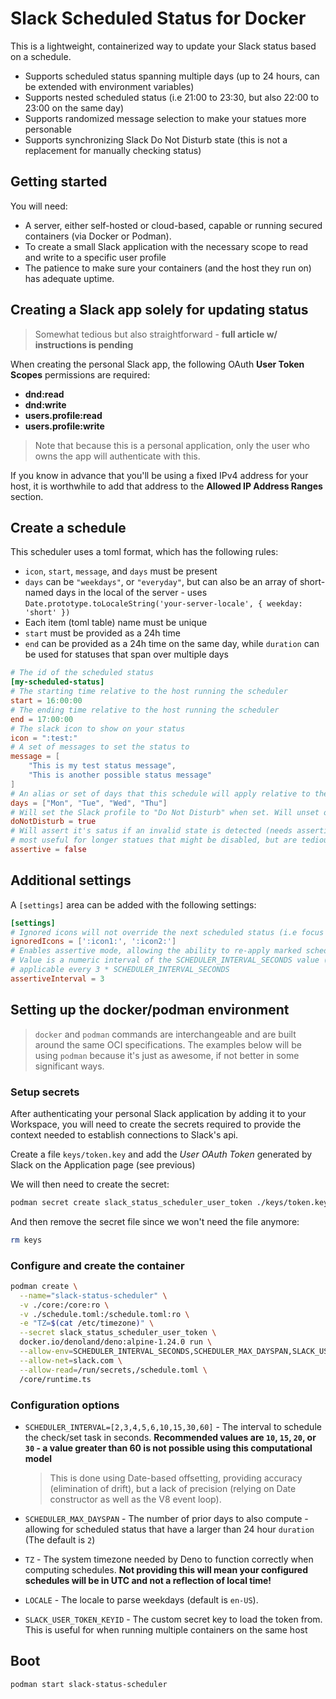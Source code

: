 # Slack Scheduled Status for Docker

This is a lightweight, containerized way to update your Slack status based on a schedule.

- Supports scheduled status spanning multiple days (up to 24 hours, can be extended with environment variables)
- Supports nested scheduled status (i.e 21:00 to 23:30, but also 22:00 to 23:00 on the same day)
- Supports randomized message selection to make your statues more personable
- Supports synchronizing Slack Do Not Disturb state (this is not a replacement for manually checking status)

## Getting started

You will need:

- A server, either self-hosted or cloud-based, capable or running secured containers (via Docker or Podman).
- To create a small Slack application with the necessary scope to read and write to a specific user profile
- The patience to make sure your containers (and the host they run on) has adequate uptime.

## Creating a Slack app solely for updating status

> Somewhat tedious but also straightforward - **full article w/ instructions is pending**

When creating the personal Slack app, the following OAuth **User Token Scopes** permissions are required:

- **dnd:read**
- **dnd:write**
- **users.profile:read**
- **users.profile:write**

> Note that because this is a personal application, only the user who owns the app will authenticate with this.

If you know in advance that you'll be using a fixed IPv4 address for your host, it is worthwhile to add that address to
the **Allowed IP Address Ranges** section.

## Create a schedule

This scheduler uses a toml format, which has the following rules:

- `icon`, `start`, `message`, and `days` must be present
- `days` can be `"weekdays"`, or `"everyday"`, but can also be an array of short-named days
  in the local of the server - uses `Date.prototype.toLocaleString('your-server-locale', { weekday: 'short' })`
- Each item (toml table) name must be unique
- `start` must be provided as a 24h time
- `end` can be provided as a 24h time on the same day, while `duration` can be used for statuses that span over multiple days

```toml
# The id of the scheduled status
[my-scheduled-status]
# The starting time relative to the host running the scheduler
start = 16:00:00
# The ending time relative to the host running the scheduler
end = 17:00:00
# The slack icon to show on your status
icon = ":test:"
# A set of messages to set the status to
message = [
    "This is my test status message",
    "This is another possible status message"
]
# An alias or set of days that this schedule will apply relative to the host running the scheduler
days = ["Mon", "Tue", "Wed", "Thu"]
# Will set the Slack profile to "Do Not Disturb" when set. Will unset once this scheduled period is complete
doNotDisturb = true
# Will assert it's satus if an invalid state is detected (needs assertiveInterval in settings to be enabled). This is
# most useful for longer statues that might be disabled, but are tedious to re-enable by hand if overridden in slack.
assertive = false
```

## Additional settings
A `[settings]` area can be added with the following settings:

```toml
[settings]
# Ignored icons will not override the next scheduled status (i.e focus time statues, grabbing a bite, .e.c.t)
ignoredIcons = [':icon1:', ':icon2:']
# Enables assertive mode, allowing the ability to re-apply marked scheduled items when `assertive: true` is passed.
# Value is a numeric interval of the SCHEDULER_INTERVAL_SECONDS value (i.e a value of 3 will trigger an assertion (if
# applicable every 3 * SCHEDULER_INTERVAL_SECONDS
assertiveInterval = 3
```

## Setting up the docker/podman environment

> `docker` and `podman` commands are interchangeable and are built around the same OCI specifications. The examples
> below will be using `podman` because it's just as awesome, if not better in some significant ways.

### Setup secrets

After authenticating your personal Slack application by adding it to your Workspace, you will need to create the
secrets required to provide the context needed to establish connections to Slack's api.

Create a file `keys/token.key` and add the *User OAuth Token* generated by Slack on the Application page (see previous)

We will then need to create the secret:

```bash
podman secret create slack_status_scheduler_user_token ./keys/token.key
```

And then remove the secret file since we won't need the file anymore:

```bash
rm keys
````

### Configure and create the container

```bash
podman create \
  --name="slack-status-scheduler" \
  -v ./core:/core:ro \
  -v ./schedule.toml:/schedule.toml:ro \
  -e "TZ=$(cat /etc/timezone)" \
  --secret slack_status_scheduler_user_token \
  docker.io/denoland/deno:alpine-1.24.0 run \
  --allow-env=SCHEDULER_INTERVAL_SECONDS,SCHEDULER_MAX_DAYSPAN,SLACK_USER_TOKEN_KEYID,LOCALE \
  --allow-net=slack.com \
  --allow-read=/run/secrets,/schedule.toml \
  /core/runtime.ts
```

### Configuration options

- `SCHEDULER_INTERVAL=[2,3,4,5,6,10,15,30,60]` - The interval to schedule the check/set task in seconds.
   **Recommended values are `10`, `15`, `20`, or `30` - a value greater than 60 is not possible using this computational model**
   > This is done using Date-based offsetting, providing accuracy (elimination of drift), 
but a lack of precision (relying on Date constructor as well as the V8 event loop).

- `SCHEDULER_MAX_DAYSPAN` - The number of prior days to also compute - allowing for scheduled status that have a larger than 24 hour `duration`
  (The default is `2`)

- `TZ` - The system timezone needed by Deno to function correctly when computing schedules. **Not providing this will mean your
  configured schedules will be in UTC and not a reflection of local time!**

- `LOCALE` - The locale to parse weekdays (default is `en-US`).

- `SLACK_USER_TOKEN_KEYID` - The custom secret key to load the token from. This is useful for when running multiple containers on the same host


## Boot

```bash
podman start slack-status-scheduler
```